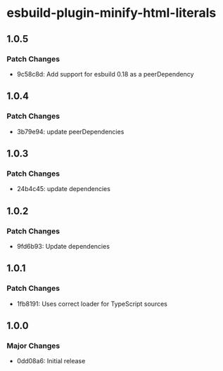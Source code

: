 # esbuild-plugin-minify-html-literals

## 1.0.5

### Patch Changes

- 9c58c8d: Add support for esbuild 0.18 as a peerDependency

## 1.0.4

### Patch Changes

- 3b79e94: update peerDependencies

## 1.0.3

### Patch Changes

- 24b4c45: update dependencies

## 1.0.2

### Patch Changes

- 9fd6b93: Update dependencies

## 1.0.1

### Patch Changes

- 1fb8191: Uses correct loader for TypeScript sources

## 1.0.0

### Major Changes

- 0dd08a6: Initial release
